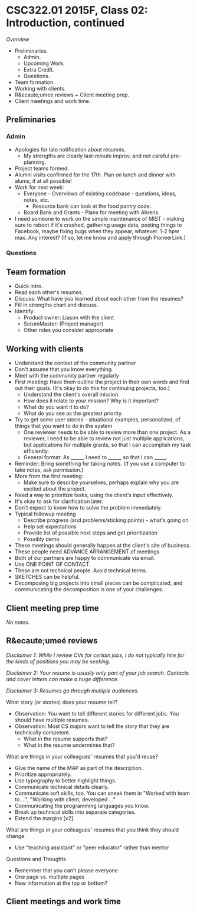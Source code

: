 CSC322.01 2015F, Class 02: Introduction, continued
==================================================

_Overview_

* Preliminaries.
    * Admin.
    * Upcoming Work.
    * Extra Credit.
    * Questions.
* Team formation.
* Working with clients.
* R&ecaute;ume&eacute; reviews + Client meeting prep.
* Client meetings and work time.

Preliminaries
-------------

### Admin

* Apologies for late notification about r&eacute;sum&eacute;s.
    * My strengths are clearly last-minute improv, and not careful
      pre-planning.
* Project teams formed.
* Alumni visits confirmed for the 17th.  Plan on lunch and dinner with alums,
  if at all possible!
* Work for next week: 
    * Everyone - Overviews of existing codebase - questions, ideas, notes, etc.
        * Resource bank can look at the food pantry code.
    * Board Bank and Grants - Plans for meeting with Ahrens.
* I need someone to work on the simple maintenance of MIST - making sure
  to reboot if it's crashed, gathering usage data, posting things to 
  Facebook, maybe fixing bugs when they appear, whatever.  1-2 hpw max.
  Any interest?  (If so, let me know and apply through PioneerLink.)

### Questions

Team formation
--------------

* Quick intro.
* Read each other's resumes.
* Discuss: What have you learned about each other from the resumes?
* Fill in strengths chart and discuss.
* Identify
    * Product owner: Liason with the client
    * ScrumMaster: (Project manager)
    * Other roles you consider appropriate

Working with clients
--------------------

* Understand the context of the community partner
* Don't assume that you know everything
* Meet with the community partner regularly
* First meeting: Have them outline the project in their own words and find
  out their goals.  (It's okay to do this for continuing projects, too.)
    * Understand the client's overall mission.
    * How does it relate to your mission?  Why is it important?
    * What do you want it to do?
    * What do you see as the greatest priority.
* Try to get some user stories - situational examples, personalized,
  of things that you want to do in the system
    * One reviewer needs to be able to review more than one project.
      As a reviewer, I need to be able to review not just multiple 
      applications, but applications for multiple grants, so that
      I can accomplish my task efficiently.
    * General format: As _____, I need to _____, so that I can _____.
* Reminder: Bring something for taking notes.  (If you use a computer
  to take notes, ask permission.)
* More from the first meeting:
    * Make sure to describe yourselves, perhaps explain why you are
      excited about the project.
* Need a way to prioritize tasks, using the client's input effectively.
* It's okay to ask for clarification later.
* Don't expect to know how to solve the problem immediately.
* Typical followup meeting
    * Describe progress (and problems/sticking points) - what's going on
    * Help set expectations
    * Provide list of possible next steps and get prioritization
    * Possibly demo
* These meetings should generally happen at the client's site of business.
* These people need ADVANCE ARRANGEMENT of meetings
* Both of our partners are happy to communicate via email.
* Use ONE POINT OF CONTACT.
* These are not technical people.  Avoid technical terms.
* SKETCHES can be helpful.
* Decomposing big projects into small pieces can be complicated, and
  communicating the decomposition is one of your challenges.

Client meeting prep time
------------------------

*No notes.*

R&ecaute;ume&eacute; reviews
----------------------------

*Disclaimer 1: While I review CVs for certain jobs, I do not typically
hire for the kinds of positions you may be seeking.*

*Disclaimer 2: Your resume is usually only part of your job search.
Contacts and cover letters can make a huge difference.*

*Disclaimer 3: Resumes go through multiple audiences.*

What story (or stories) does your resume tell?

* Observation: You want to tell different stories for different
  jobs.  You should have multiple resumes.
* Observation: Most CS majors want to tell the story that they
  are technically competent.  
    * What in the resume supports that?
    * What in the resume undermines that?

What are things in your colleagues' resumes that you'd reuse?

* Give the name of the MAP as part of the description.
* Prioritize appropriately.
* Use typography to better highlight things.
* Communicate technical details clearly.
* Communicate soft skills, too.  You can sneak them in "Worked with team
  to ...", "Working with client, developed ..."
* Communicating the programming languages you know.
* Break up technical skills into separate categories.
* Extend the margins [x2]

What are things in your colleagues' resumes that you think they should change.

* Use "teaching assistant" or "peer educator" rather than mentor

Questions and Thoughts

* Remember that you can't please everyone
* One page vs. multiple pages
* New information at the top or bottom?

Client meetings and work time
-----------------------------

